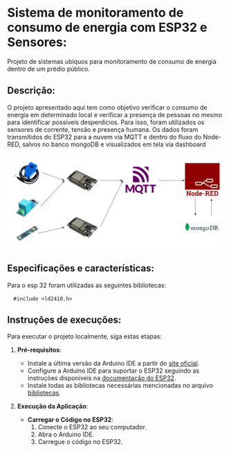 # Sistema de monitoramento de consumo de energia com ESP32 e Sensores:
Projeto de sistemas ubíquos para monitoramento de consumo de energia dentro de um prédio público.

## Descrição:

O projeto apresentado aqui tem como objetivo verificar o consumo de energia em determinado local e verificar a presença de pessoas no mesmo para identificar possíveis desperdícios. Para isso, foram utilizados os sensores de corrente, tensão e presença humana. Os dados foram transmitidos do ESP32 para a nuvem via MQTT e dentro do fluxo do Node-RED, salvos no banco mongoDB e visualizados em tela via dashboard


![arquitetura](./arquitetura.png)

## Especificações e características:

Para o esp 32 foram utilizadas as seguintes bibliotecas:
```
  #include <ld2410.h>
```


## Instruções de execuções:

Para executar o projeto localmente, siga estas etapas:

1. **Pré-requisitos**:
   - Instale a última versão da Arduino IDE a partir do [site oficial](https://www.arduino.cc/en/software).
   - Configure a Arduino IDE para suportar o ESP32 seguindo as instruções disponíveis na [documentação do ESP32](https://docs.espressif.com/projects/arduino-esp32/en/latest/installing.html).
   - Instale todas as bibliotecas necessárias mencionadas no arquivo [bibliotecas](./bibliotecas.txt).

2. **Execução da Aplicação**:
   - **Carregar o Código no ESP32**:
     1. Conecte o ESP32 ao seu computador.
     2. Abra o Arduino IDE.
     3. Carregue o código no ESP32.
